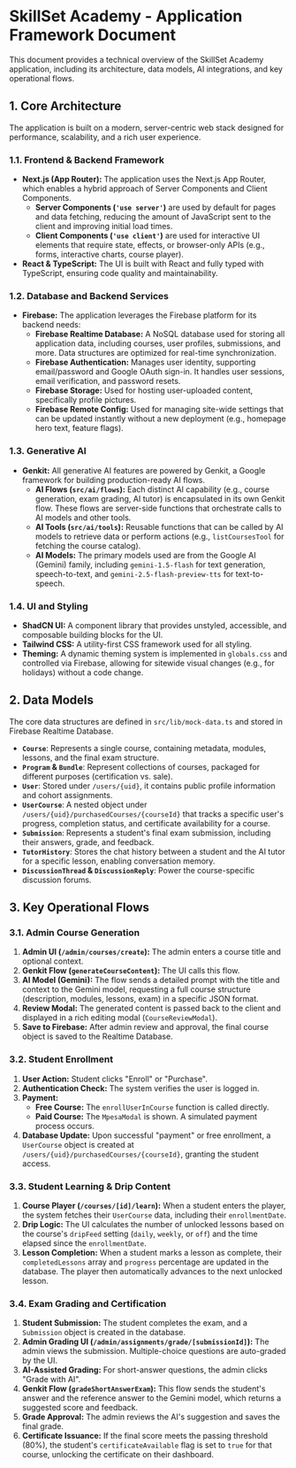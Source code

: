 # SkillSet Academy - Application Framework Document

This document provides a technical overview of the SkillSet Academy application, including its architecture, data models, AI integrations, and key operational flows.

## 1. Core Architecture

The application is built on a modern, server-centric web stack designed for performance, scalability, and a rich user experience.

### 1.1. Frontend & Backend Framework

-   **Next.js (App Router):** The application uses the Next.js App Router, which enables a hybrid approach of Server Components and Client Components.
    -   **Server Components (`'use server'`)** are used by default for pages and data fetching, reducing the amount of JavaScript sent to the client and improving initial load times.
    -   **Client Components (`'use client'`)** are used for interactive UI elements that require state, effects, or browser-only APIs (e.g., forms, interactive charts, course player).
-   **React & TypeScript:** The UI is built with React and fully typed with TypeScript, ensuring code quality and maintainability.

### 1.2. Database and Backend Services

-   **Firebase:** The application leverages the Firebase platform for its backend needs:
    -   **Firebase Realtime Database:** A NoSQL database used for storing all application data, including courses, user profiles, submissions, and more. Data structures are optimized for real-time synchronization.
    -   **Firebase Authentication:** Manages user identity, supporting email/password and Google OAuth sign-in. It handles user sessions, email verification, and password resets.
    -   **Firebase Storage:** Used for hosting user-uploaded content, specifically profile pictures.
    -   **Firebase Remote Config:** Used for managing site-wide settings that can be updated instantly without a new deployment (e.g., homepage hero text, feature flags).

### 1.3. Generative AI

-   **Genkit:** All generative AI features are powered by Genkit, a Google framework for building production-ready AI flows.
    -   **AI Flows (`src/ai/flows`):** Each distinct AI capability (e.g., course generation, exam grading, AI tutor) is encapsulated in its own Genkit flow. These flows are server-side functions that orchestrate calls to AI models and other tools.
    -   **AI Tools (`src/ai/tools`):** Reusable functions that can be called by AI models to retrieve data or perform actions (e.g., `listCoursesTool` for fetching the course catalog).
    -   **AI Models:** The primary models used are from the Google AI (Gemini) family, including `gemini-1.5-flash` for text generation, speech-to-text, and `gemini-2.5-flash-preview-tts` for text-to-speech.

### 1.4. UI and Styling

-   **ShadCN UI:** A component library that provides unstyled, accessible, and composable building blocks for the UI.
-   **Tailwind CSS:** A utility-first CSS framework used for all styling.
-   **Theming:** A dynamic theming system is implemented in `globals.css` and controlled via Firebase, allowing for sitewide visual changes (e.g., for holidays) without a code change.

## 2. Data Models

The core data structures are defined in `src/lib/mock-data.ts` and stored in Firebase Realtime Database.

-   **`Course`**: Represents a single course, containing metadata, modules, lessons, and the final exam structure.
-   **`Program` & `Bundle`**: Represent collections of courses, packaged for different purposes (certification vs. sale).
-   **`User`**: Stored under `/users/{uid}`, it contains public profile information and cohort assignments.
-   **`UserCourse`**: A nested object under `/users/{uid}/purchasedCourses/{courseId}` that tracks a specific user's progress, completion status, and certificate availability for a course.
-   **`Submission`**: Represents a student's final exam submission, including their answers, grade, and feedback.
-   **`TutorHistory`**: Stores the chat history between a student and the AI tutor for a specific lesson, enabling conversation memory.
-   **`DiscussionThread` & `DiscussionReply`**: Power the course-specific discussion forums.

## 3. Key Operational Flows

### 3.1. Admin Course Generation

1.  **Admin UI (`/admin/courses/create`):** The admin enters a course title and optional context.
2.  **Genkit Flow (`generateCourseContent`):** The UI calls this flow.
3.  **AI Model (Gemini):** The flow sends a detailed prompt with the title and context to the Gemini model, requesting a full course structure (description, modules, lessons, exam) in a specific JSON format.
4.  **Review Modal:** The generated content is passed back to the client and displayed in a rich editing modal (`CourseReviewModal`).
5.  **Save to Firebase:** After admin review and approval, the final course object is saved to the Realtime Database.

### 3.2. Student Enrollment

1.  **User Action:** Student clicks "Enroll" or "Purchase".
2.  **Authentication Check:** The system verifies the user is logged in.
3.  **Payment:**
    -   **Free Course:** The `enrollUserInCourse` function is called directly.
    -   **Paid Course:** The `MpesaModal` is shown. A simulated payment process occurs.
4.  **Database Update:** Upon successful "payment" or free enrollment, a `UserCourse` object is created at `/users/{uid}/purchasedCourses/{courseId}`, granting the student access.

### 3.3. Student Learning & Drip Content

1.  **Course Player (`/courses/[id]/learn`):** When a student enters the player, the system fetches their `UserCourse` data, including their `enrollmentDate`.
2.  **Drip Logic:** The UI calculates the number of unlocked lessons based on the course's `dripFeed` setting (`daily`, `weekly`, or `off`) and the time elapsed since the `enrollmentDate`.
3.  **Lesson Completion:** When a student marks a lesson as complete, their `completedLessons` array and `progress` percentage are updated in the database. The player then automatically advances to the next unlocked lesson.

### 3.4. Exam Grading and Certification

1.  **Student Submission:** The student completes the exam, and a `Submission` object is created in the database.
2.  **Admin Grading UI (`/admin/assignments/grade/[submissionId]`):** The admin views the submission. Multiple-choice questions are auto-graded by the UI.
3.  **AI-Assisted Grading:** For short-answer questions, the admin clicks "Grade with AI".
4.  **Genkit Flow (`gradeShortAnswerExam`):** This flow sends the student's answer and the reference answer to the Gemini model, which returns a suggested score and feedback.
5.  **Grade Approval:** The admin reviews the AI's suggestion and saves the final grade.
6.  **Certificate Issuance:** If the final score meets the passing threshold (80%), the student's `certificateAvailable` flag is set to `true` for that course, unlocking the certificate on their dashboard.
